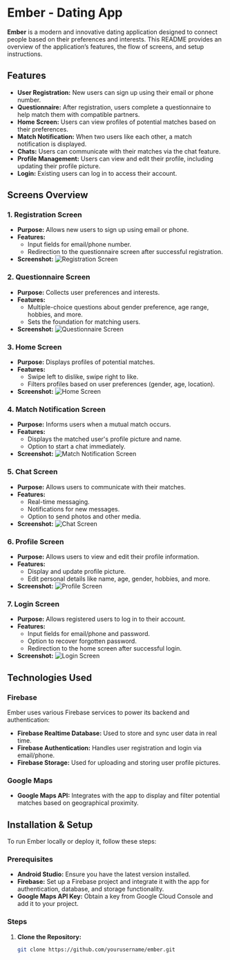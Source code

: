 # Ember - Dating App

**Ember** is a modern and innovative dating application designed to connect people based on their preferences and interests. This README provides an overview of the application’s features, the flow of screens, and setup instructions.

## Features

- **User Registration:** New users can sign up using their email or phone number.
- **Questionnaire:** After registration, users complete a questionnaire to help match them with compatible partners.
- **Home Screen:** Users can view profiles of potential matches based on their preferences.
- **Match Notification:** When two users like each other, a match notification is displayed.
- **Chats:** Users can communicate with their matches via the chat feature.
- **Profile Management:** Users can view and edit their profile, including updating their profile picture.
- **Login:** Existing users can log in to access their account.

## Screens Overview

### 1. Registration Screen
- **Purpose:** Allows new users to sign up using email or phone.
- **Features:** 
  - Input fields for email/phone number.
  - Redirection to the questionnaire screen after successful registration.
- **Screenshot:**
  ![Registration Screen](path/to/your/image.png)

### 2. Questionnaire Screen
- **Purpose:** Collects user preferences and interests.
- **Features:**
  - Multiple-choice questions about gender preference, age range, hobbies, and more.
  - Sets the foundation for matching users.
- **Screenshot:**
  ![Questionnaire Screen](path/to/your/image.png)

### 3. Home Screen
- **Purpose:** Displays profiles of potential matches.
- **Features:**
  - Swipe left to dislike, swipe right to like.
  - Filters profiles based on user preferences (gender, age, location).
- **Screenshot:**
  ![Home Screen](path/to/your/image.png)

### 4. Match Notification Screen
- **Purpose:** Informs users when a mutual match occurs.
- **Features:**
  - Displays the matched user's profile picture and name.
  - Option to start a chat immediately.
- **Screenshot:**
  ![Match Notification Screen](path/to/your/image.png)

### 5. Chat Screen
- **Purpose:** Allows users to communicate with their matches.
- **Features:**
  - Real-time messaging.
  - Notifications for new messages.
  - Option to send photos and other media.
- **Screenshot:**
  ![Chat Screen](path/to/your/image.png)

### 6. Profile Screen
- **Purpose:** Allows users to view and edit their profile information.
- **Features:**
  - Display and update profile picture.
  - Edit personal details like name, age, gender, hobbies, and more.
- **Screenshot:**
  ![Profile Screen](path/to/your/image.png)

### 7. Login Screen
- **Purpose:** Allows registered users to log in to their account.
- **Features:**
  - Input fields for email/phone and password.
  - Option to recover forgotten password.
  - Redirection to the home screen after successful login.
- **Screenshot:**
  ![Login Screen](path/to/your/image.png)

## Technologies Used

### Firebase

Ember uses various Firebase services to power its backend and authentication:

- **Firebase Realtime Database:** Used to store and sync user data in real time.
- **Firebase Authentication:** Handles user registration and login via email/phone.
- **Firebase Storage:** Used for uploading and storing user profile pictures.

### Google Maps

- **Google Maps API:** Integrates with the app to display and filter potential matches based on geographical proximity.

## Installation & Setup

To run Ember locally or deploy it, follow these steps:

### Prerequisites

- **Android Studio:** Ensure you have the latest version installed.
- **Firebase:** Set up a Firebase project and integrate it with the app for authentication, database, and storage functionality.
- **Google Maps API Key:** Obtain a key from Google Cloud Console and add it to your project.

### Steps

1. **Clone the Repository:**
   ```bash
   git clone https://github.com/yourusername/ember.git
